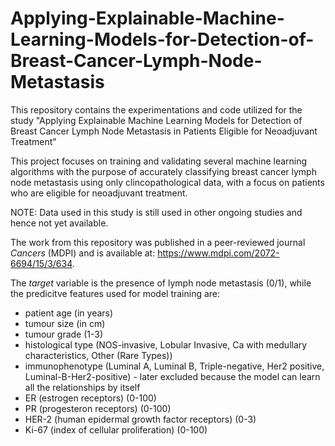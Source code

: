 # Applying-Explainable-Machine-Learning-Models-for-Detection-of-Breast-Cancer-Lymph-Node-Metastasis
This repository contains the experimentations and code utilized for the study "Applying Explainable Machine Learning Models for Detection of Breast Cancer Lymph Node Metastasis in Patients Eligible for Neoadjuvant Treatment"


This project focuses on training and validating several machine learning algorithms with the purpose of accurately classifying breast cancer lymph node metastasis using only clincopathological data, with a focus on patients who are eligible for neoadjuvant treatment.

NOTE: Data used in this study is still used in other ongoing studies and hence not yet available.

The work from this repository was published in a peer-reviewed journal *Cancers* (MDPI) and is available at: https://www.mdpi.com/2072-6694/15/3/634.

The *target* variable is the presence of lymph node metastasis (0/1), while the predicitve features used for model training are: 
- patient age (in years)
- tumour size (in cm)
- tumour grade (1-3)
- histological type (NOS-invasive, Lobular Invasive, Ca with medullary characteristics, Other (Rare Types))
- immunophenotype (Luminal A, Luminal B, Triple-negative, Her2 positive, Luminal-B-Her2-positive) - later excluded because the model can learn all the relationships by itself
- ER (estrogen receptors) (0-100)
- PR (progesteron receptors) (0-100)
- HER-2 (human epidermal growth factor receptors) (0-3)
- Ki-67 (index of cellular proliferation) (0-100)
